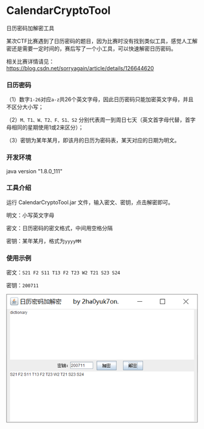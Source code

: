 # CalendarCryptoTool
日历密码加解密工具

某次CTF比赛遇到了日历密码的题目，因为比赛时没有找到类似工具，感觉人工解密还是需要一定时间的，赛后写了一个小工具，可以快速解密日历密码。

相关比赛详情请见：https://blog.csdn.net/sorryagain/article/details/126644620

### 日历密码

（1）数字`1-26`对应`a-z`共26个英文字母，因此日历密码只能加密英文字母，并且不区分大小写；

（2）`M、T1、W、T2、F、S1、S2` 分别代表周一到周日七天（英文首字母代替，首字母相同的星期使用1或2来区分）；

（3）密钥为某年某月，即该月的日历为密码表，某天对应的日期为明文。

### 开发环境

java version "1.8.0_111"

### 工具介绍

运行 CalendarCryptoTool.jar 文件，输入密文、密钥，点击解密即可。

明文：小写英文字母

密文：日历密码的密文格式，中间用空格分隔

密钥：某年某月，格式为`yyyyMM`

### 使用示例

密文：`S21 F2 S11 T13 F2 T23 W2 T21 S23 S24`

密钥：`200711`

![image-20220901143029848](https://raw.githubusercontent.com/2ha0yuk7on/CalendarCryptoTool/main/image-20220901143029848.png)

